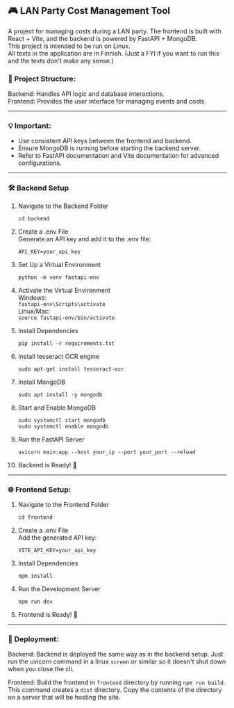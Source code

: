 ## 🎮 LAN Party Cost Management Tool

A project for managing costs during a LAN party. The frontend is built with React + Vite, and the backend is powered by FastAPI + MongoDB.  
This project is intended to be run on Linux.  
All texts in the application are in Finnish. (Just a FYI if you want to run this and the texts don't make any sense.)

### 📂 Project Structure:

Backend: Handles API logic and database interactions.  
Frontend: Provides the user interface for managing events and costs.

---

### 💡 Important:

- Use consistent API keys between the frontend and backend.
- Ensure MongoDB is running before starting the backend server.
- Refer to FastAPI documentation and Vite documentation for advanced configurations.

---

### 🛠️ Backend Setup

1. Navigate to the Backend Folder

   `cd backend`

2. Create a .env File  
   Generate an API key and add it to the .env file:

   `API_KEY=your_api_key`

3. Set Up a Virtual Environment

   `python -m venv fastapi-env`

4. Activate the Virtual Environment  
   Windows:  
   `fastapi-env\Scripts\activate`  
   Linux/Mac:  
   `source fastapi-env/bin/activate`

5. Install Dependencies

   `pip install -r requirements.txt`

6. Install tesseract OCR engine

   `sudo apt-get install tesseract-ocr`

7. Install MongoDB

   `sudo apt install -y mongodb`

8. Start and Enable MongoDB

   `sudo systemctl start mongodb`  
   `sudo systemctl enable mongodb`

9. Run the FastAPI Server

   `uvicorn main:app --host your_ip --port your_port --reload`

10. Backend is Ready! 🎉

---

### 🌐 Frontend Setup:

1. Navigate to the Frontend Folder

   `cd frontend`

2. Create a .env File  
   Add the generated API key:

   `VITE_API_KEY=your_api_key`

3. Install Dependencies

   `npm install`

4. Run the Development Server

   `npm run dev`

5. Frontend is Ready! 🎉

---

### 🚀 Deployment:

Backend:
Backend is deployed the same way as in the backend setup. Just run the uvicorn command in a linux `screen` or similar so it doesn't shut down when you close the cli.

Frontend:
Build the frontend in `frontend` directory by running `npm run build`. This command creates a `dist` directory. Copy the contents of the directory on a server that will be hosting the site.
